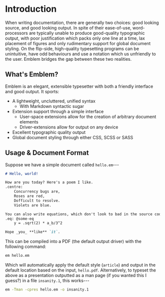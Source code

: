 # Introduction

When writing documentation, there are generally two choices: good looking source, and good looking output.
In spite of their ease-of-use, word-processors are typically unable to produce good-quality typographic output, with poor justification which packs only one line at a time, lax placement of figures and only rudimentary support for global document styling.
On the flip-side, high-quality typesetting programs can be unintuitive, have odd behaviours and use a notation which us unfriendly to the user.
Emblem bridges the gap between these two realities.

## What's Emblem?

Emblem is an elegant, extensible typesetter with both a friendly interface and good output.
It sports:

- A lightweight, uncluttered, unified syntax
	- With Markdown syntactic sugar
- Extension support through a simple interface
	- User-space extensions allow for the creation of arbitrary document elements
	- Driver-extensions allow for output on any device
- Excellent typographic quality output
- Global document styling through either CSS, SCSS or SASS

## Usage &amp; Document Format

Suppose we have a simple document called `hello.em`---

```markdown
# Hello, world!

How are you today? Here's a poem I like.
.centre:
	Concurrency bugs are,
	Roses are red,
	Dofficult to resolve.
	Violets are blue.

You can also write equations, which don't look to bad in the source code, such as #some-eq.
.eq: @some-eq
	y = .sqrt(2) * a_b/3^2

Hope _you_ **like** `it`.
```

This can be compiled into a PDF (the default output driver) with the following command:

```sh
em hello.em
```

Which will automatically apply the default style (`article`) and output in the default location based on the input, `hello.pdf`.
Alternatively, to typeset the above as a presentation outputted as a man page (if you wanted this I guess?) in a file `insanity.1`, this works---

```sh
em -Tman -cpres hello.em -o insanity.1
```
